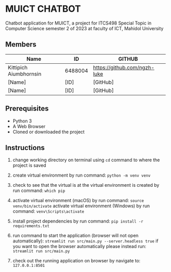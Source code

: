 # MUICT CHATBOT

Chatbot application for MUICT, a project for ITCS498 Special Topic in Computer Science semester 2 of 2023 at faculty of ICT, Mahidol University

## Members

| Name | ID | GITHUB |
|------|----|--------|
| Kittipich Aiumbhornsin | 6488004 | <https://github.com/ngzh-luke> |
| [Name] | [ID] | [GitHub]|
| [Name] | [ID] | [GitHub]|

## Prerequisites

- Python 3
- A Web Browser
- Cloned or downloaded the project

## Instructions

1. change working directory on terminal using `cd` command to where the project is saved

2. create virtual environment by run command:
`python -m venv venv`

3. check to see that the virtual is at the virtual environment is created by run command: `which pip`

4. activate virtual environment (macOS) by run command:
`source venv/bin/activate`
activate virtual environment (Windows) by run command: `venv\Scripts\activate`

5. install project dependencies by run command:
`pip install -r requirements.txt`

6. run command to start the application (browser will not open automatically):
`streamlit run src/main.py --server.headless true`
if you want to open the browser automatically please instead run: `streamlit run src/main.py`

7. check out the running application on browser by navigate to: `127.0.0.1:8501`
